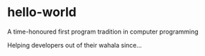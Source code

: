 # hello-world
A time-honoured first program tradition in computer programming

Helping developers out of their wahala since...
